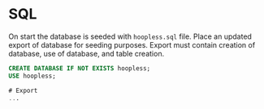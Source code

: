 # SQL

On start the database is seeded with `hoopless.sql` file.
Place an updated export of database for seeding purposes.
Export must contain creation of database, use of database, and table creation.

```sql
CREATE DATABASE IF NOT EXISTS hoopless;
USE hoopless;

# Export 
...
```